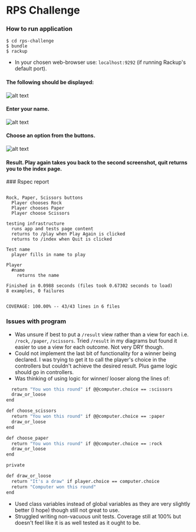 # RPS Challenge

### How to run application

```$ git clone git@github.com:[USERNAME]/rps-challenge.git
$ cd rps-challenge
$ bundle
$ rackup
```
* In your chosen web-browser use: `localhost:9292` (if running Rackup's default port).

#### The following should be displayed:
![alt text](https://www.dropbox.com/s/8ncdco60cxg3g2j/Screen%20Shot%202017-05-01%20at%2023.37.21.png?dl=0)
#### Enter your name.
![alt text](https://www.dropbox.com/s/1egh1qsn1pvqh7z/Screen%20Shot%202017-05-01%20at%2023.37.47.png?dl=0)
#### Choose an option from the buttons.
![alt text](https://www.dropbox.com/s/nfiqilc89ak7lfp/Screen%20Shot%202017-05-01%20at%2023.38.04.png?dl=0)
#### Result. Play again takes you back to the second screenshot, quit returns you to the index page.

### Rspec report

```➜  rps-challenge git:(master) ✗ rspec

Rock, Paper, Scissors buttons
  Player chooses Rock
  Player chooses Paper
  Player choose Scissors

testing infrastructure
  runs app and tests page content
  returns to /play when Play Again is clicked
  returns to /index when Quit is clicked

Test name
  player fills in name to play

Player
  #name
    returns the name

Finished in 0.0988 seconds (files took 0.67302 seconds to load)
8 examples, 0 failures


COVERAGE: 100.00% -- 43/43 lines in 6 files
```


### Issues with program

- Was unsure if best to put a `/result` view rather than a view for each i.e. `/rock`, `/paper`, `/scissors`. Tried `/result` in my diagrams but found it easier to use a view for each outcome. Not very DRY though.
- Could not implement the last bit of functionality for a winner being declared. I was trying to get it to call the player's choice in the controllers but couldn't achieve the desired result. Plus game logic should go in controllers.
- Was thinking of using logic for winner/ looser along the lines of:

```def choose_rock
  return "You won this round" if @@computer.choice == :scissors
  draw_or_loose
end

def choose_scissors
  return "You won this round" if @@computer.choice == :paper
  draw_or_loose
end

def choose_paper
  return "You won this round" if @@computer.choice == :rock
  draw_or_loose
end

private

def draw_or_loose
  return "It's a draw" if player.choice == computer.choice
  return "Computer won this round"
end
```

- Used class variables instead of global variables as they are very slightly better (I hope) though still not great to use.
- Struggled writing non-vacuous unit tests. Coverage still at 100% but doesn't feel like it is as well tested as it ought to be.
